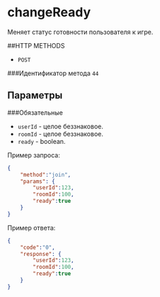 # changeReady

Меняет статус готовности пользователя к игре.

##HTTP METHODS
* `POST`

###Идентификатор метода
`44`

## Параметры

###Обязательные
    
* `userId` - целое беззнаковое. 
* `roomId` - целое беззнаковое. 
* `ready` - boolean.

Пример запроса:
```json
{
    "method":"join",
    "params": {
        "userId":123,
        "roomId":100,
        "ready":true
    }
}
```

Пример ответа:
```json
{
    "code":"0",
    "response": {
        "userId":123,
        "roomId":100,
        "ready":true
    }
}
```